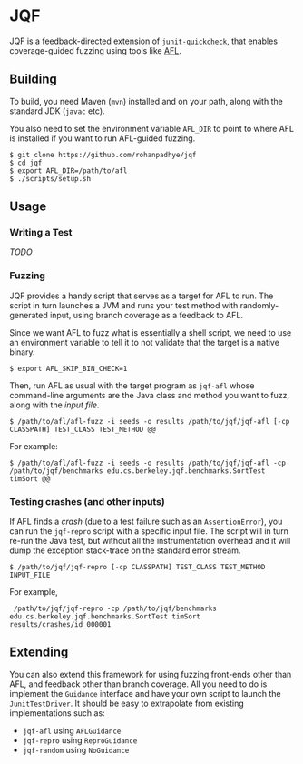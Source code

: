 # JQF

JQF is a feedback-directed extension of [`junit-quickcheck`](https://github.com/pholser/junit-quickcheck), that enables coverage-guided fuzzing using tools like [AFL](lcamtuf.coredump.cx/afl).

## Building 

To build, you need Maven (`mvn`) installed and on your path, along with the standard JDK (`javac` etc). 

You also need to set the environment variable `AFL_DIR` to point to where AFL is installed if you want
to run AFL-guided fuzzing.


```
$ git clone https://github.com/rohanpadhye/jqf
$ cd jqf
$ export AFL_DIR=/path/to/afl
$ ./scripts/setup.sh 
```

## Usage

### Writing a Test

*TODO*

### Fuzzing 

JQF provides a handy script that serves as a target for AFL to run. The script in turn launches a JVM and runs your test method with randomly-generated input, using branch coverage as a feedback to AFL.

Since we want AFL to fuzz what is essentially a shell script, we need to use an environment variable to tell it to not validate that the target is a native binary.

```
$ export AFL_SKIP_BIN_CHECK=1
```

Then, run AFL as usual with the target program as `jqf-afl` whose command-line arguments are the Java class and method you want to fuzz, along with the *input file*.

```
$ /path/to/afl/afl-fuzz -i seeds -o results /path/to/jqf/jqf-afl [-cp CLASSPATH] TEST_CLASS TEST_METHOD @@
```

For example:
```
$ /path/to/afl/afl-fuzz -i seeds -o results /path/to/jqf/jqf-afl -cp /path/to/jqf/benchmarks edu.cs.berkeley.jqf.benchmarks.SortTest timSort @@
```

### Testing crashes (and other inputs)

If AFL finds a *crash* (due to a test failure such as an `AssertionError`), you can run the `jqf-repro` script with a specific input file. The script will in turn re-run the Java test, but without all the instrumentation overhead and it will dump the exception stack-trace on the standard error stream.

```
$ /path/to/jqf/jqf-repro [-cp CLASSPATH] TEST_CLASS TEST_METHOD INPUT_FILE
```

For example,
```
 /path/to/jqf/jqf-repro -cp /path/to/jqf/benchmarks edu.cs.berkeley.jqf.benchmarks.SortTest timSort results/crashes/id_000001
```

## Extending

You can also extend this framework for using fuzzing front-ends other than AFL, and feedback other than branch coverage. All you need to do is implement the `Guidance` interface and have your own script to launch the `JunitTestDriver`. It should be easy to extrapolate from existing implementations such as:

- `jqf-afl` using `AFLGuidance`
- `jqf-repro` using `ReproGuidance`
- `jqf-random` using `NoGuidance`




